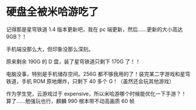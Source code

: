 # 硬盘全被米哈游吃了

记得那是星穹铁道 1.4 版本更新吧，我在 pc 端更新，然后……更新的大小高达 9GB？！

手机端没那么大，但印象没那么深刻。

原来剩余 190G 的 D 盘，装了星穹铁道只剩下 170G 了！！

电脑没事，特别是手机储存空间。256G 都不够我用的了！装完某二字游戏和星穹铁道，手机 ROM 原地爆炸，只剩下 40 多个 G！（虽然还会玩其他游戏）

作为学生党，云游戏过于 expensive，所以米哈游哪个时候能优化一下手游？！算了……勉强玩也行，麒麟 990 根本带不动高画质 60 帧
